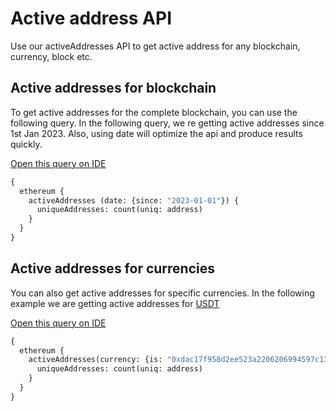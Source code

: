 
# Active address API

Use our activeAddresses API to get active address for any blockchain, currency, block etc.



## Active addresses for blockchain

To get active addresses for the complete blockchain, you can use the following query. In the following query, we re getting active addresses since 1st Jan 2023. Also, using date will optimize the api and produce results quickly.

[Open this query on IDE](https://ide.bitquery.io/active-addresses-on-blockchain)

```graphql
{
  ethereum {
    activeAddresses (date: {since: "2023-01-01"}) {
      uniqueAddresses: count(uniq: address)
    }
  }
}

```

## Active addresses for currencies

You can also get active addresses for specific currencies. In the following example we are getting active addresses for [USDT](https://explorer.bitquery.io/ethereum/token/0xdac17f958d2ee523a2206206994597c13d831ec7)


[Open this query on IDE](https://ide.bitquery.io/active-addresses-for-USDT-on-Ethereum)

```graphql
{
  ethereum {
    activeAddresses(currency: {is: "0xdac17f958d2ee523a2206206994597c13d831ec7"}) {
      uniqueAddresses: count(uniq: address)
    }
  }
}
```